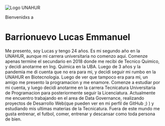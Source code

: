 ![Logo UNAHUR](./assets/UNAHUR.png)

Bienvenidxs a
# Barrionuevo Lucas Emmanuel

Me presento, soy Lucas y tengo 24 años. Es mi segundo año en la UNAHUR, aunque mi carrera universitaria no comenzo aqui. Comenze apenas termine el secundario en 2018 donde me recibi de Tecnico Quimico, y decidi anotarme en Ing. Quimica en la UBA. Luego de 3 años y la pandemia me di cuenta que no era para mi, y decidi seguir mi rumbo en la UNAHUR en Biotecnologia. Luego de ver que tampoco era para mi, un amigo me presento la programacion y me enamore. Comenze a estudiar por mi cuenta, y luego decidi anotarme en la carrera Tecnicatura Universitaria de Programacion para posteriormente seguir la Licenciatura.
Actualmente me encuentro trabajando en el area de Data Governance, realizando proyectos de Desarrollo Web(que pueden ver en mi perfil de GitHub ;) ) y estudiando mis ultimas materias de la Tecnicatura.
Fuera de este mundo me gusta entrenar, el futbol, comer, entrenar y descansar como toda persona de bien.
